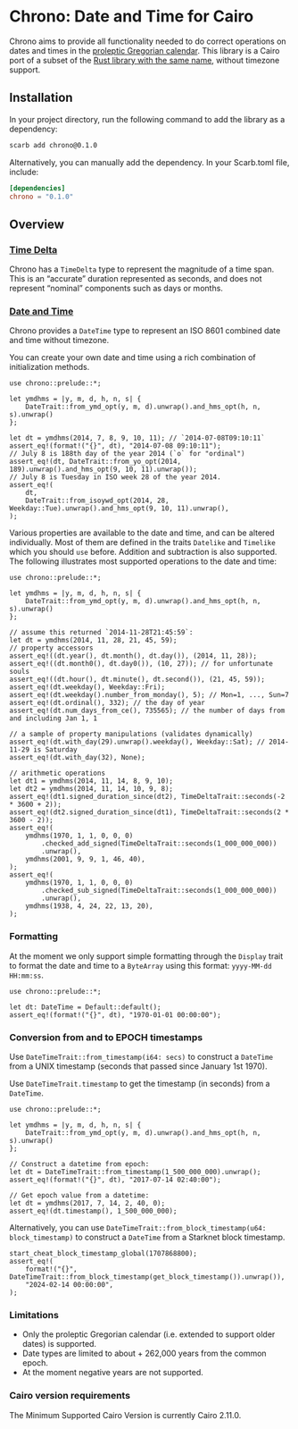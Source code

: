 # Chrono: Date and Time for Cairo

Chrono aims to provide all functionality needed to do correct operations on dates and times in the [proleptic Gregorian calendar](https://en.wikipedia.org/wiki/Proleptic_Gregorian_calendar).
This library is a Cairo port of a subset of the [Rust library with the same name](https://docs.rs/chrono/latest/chrono/), without timezone support.

## Installation

In your project directory, run the following command to add the library as a dependency:

```sh
scarb add chrono@0.1.0
```

Alternatively, you can manually add the dependency. In your Scarb.toml file, include:

```toml
[dependencies]
chrono = "0.1.0"
```

## Overview

### [Time Delta](./src/time_delta.cairo)

Chrono has a `TimeDelta` type to represent the magnitude of a time span. This is an “accurate” duration represented as seconds, and does not represent “nominal” components such as days or months.

### [Date and Time](./src/datetime.cairo)

Chrono provides a `DateTime` type to represent an ISO 8601 combined date and time without timezone.

You can create your own date and time using a rich combination of initialization methods.

```cairo
use chrono::prelude::*;

let ymdhms = |y, m, d, h, n, s| {
    DateTrait::from_ymd_opt(y, m, d).unwrap().and_hms_opt(h, n, s).unwrap()
};

let dt = ymdhms(2014, 7, 8, 9, 10, 11); // `2014-07-08T09:10:11`
assert_eq!(format!("{}", dt), "2014-07-08 09:10:11");
// July 8 is 188th day of the year 2014 (`o` for "ordinal")
assert_eq!(dt, DateTrait::from_yo_opt(2014, 189).unwrap().and_hms_opt(9, 10, 11).unwrap());
// July 8 is Tuesday in ISO week 28 of the year 2014.
assert_eq!(
    dt,
    DateTrait::from_isoywd_opt(2014, 28, Weekday::Tue).unwrap().and_hms_opt(9, 10, 11).unwrap(),
);
```

Various properties are available to the date and time, and can be altered individually. Most of them are defined in the traits `Datelike` and `Timelike` which you should `use` before. Addition and subtraction is also supported. The following illustrates most supported operations to the date and time:

```cairo
use chrono::prelude::*;

let ymdhms = |y, m, d, h, n, s| {
    DateTrait::from_ymd_opt(y, m, d).unwrap().and_hms_opt(h, n, s).unwrap()
};

// assume this returned `2014-11-28T21:45:59`:
let dt = ymdhms(2014, 11, 28, 21, 45, 59);
// property accessors
assert_eq!((dt.year(), dt.month(), dt.day()), (2014, 11, 28));
assert_eq!((dt.month0(), dt.day0()), (10, 27)); // for unfortunate souls
assert_eq!((dt.hour(), dt.minute(), dt.second()), (21, 45, 59));
assert_eq!(dt.weekday(), Weekday::Fri);
assert_eq!(dt.weekday().number_from_monday(), 5); // Mon=1, ..., Sun=7
assert_eq!(dt.ordinal(), 332); // the day of year
assert_eq!(dt.num_days_from_ce(), 735565); // the number of days from and including Jan 1, 1

// a sample of property manipulations (validates dynamically)
assert_eq!(dt.with_day(29).unwrap().weekday(), Weekday::Sat); // 2014-11-29 is Saturday
assert_eq!(dt.with_day(32), None);

// arithmetic operations
let dt1 = ymdhms(2014, 11, 14, 8, 9, 10);
let dt2 = ymdhms(2014, 11, 14, 10, 9, 8);
assert_eq!(dt1.signed_duration_since(dt2), TimeDeltaTrait::seconds(-2 * 3600 + 2));
assert_eq!(dt2.signed_duration_since(dt1), TimeDeltaTrait::seconds(2 * 3600 - 2));
assert_eq!(
    ymdhms(1970, 1, 1, 0, 0, 0)
        .checked_add_signed(TimeDeltaTrait::seconds(1_000_000_000))
        .unwrap(),
    ymdhms(2001, 9, 9, 1, 46, 40),
);
assert_eq!(
    ymdhms(1970, 1, 1, 0, 0, 0)
        .checked_sub_signed(TimeDeltaTrait::seconds(1_000_000_000))
        .unwrap(),
    ymdhms(1938, 4, 24, 22, 13, 20),
);
```

### Formatting

At the moment we only support simple formatting through the `Display` trait to format the date and time to a `ByteArray` using this format: `yyyy-MM-dd HH:mm:ss`.

```cairo
use chrono::prelude::*;

let dt: DateTime = Default::default();
assert_eq!(format!("{}", dt), "1970-01-01 00:00:00");
```

### Conversion from and to EPOCH timestamps

Use `DateTimeTrait::from_timestamp(i64: secs)` to construct a `DateTime` from a UNIX timestamp (seconds that passed since January 1st 1970).

Use `DateTimeTrait.timestamp` to get the timestamp (in seconds) from a `DateTime`.

```cairo
use chrono::prelude::*;

let ymdhms = |y, m, d, h, n, s| {
    DateTrait::from_ymd_opt(y, m, d).unwrap().and_hms_opt(h, n, s).unwrap()
};

// Construct a datetime from epoch:
let dt = DateTimeTrait::from_timestamp(1_500_000_000).unwrap();
assert_eq!(format!("{}", dt), "2017-07-14 02:40:00");

// Get epoch value from a datetime:
let dt = ymdhms(2017, 7, 14, 2, 40, 0);
assert_eq!(dt.timestamp(), 1_500_000_000);
```

Alternatively, you can use `DateTimeTrait::from_block_timestamp(u64: block_timestamp)` to construct a `DateTime` from a Starknet block timestamp.

```cairo
start_cheat_block_timestamp_global(1707868800);
assert_eq!(
    format!("{}", DateTimeTrait::from_block_timestamp(get_block_timestamp()).unwrap()),
    "2024-02-14 00:00:00",
);
```

### Limitations

- Only the proleptic Gregorian calendar (i.e. extended to support older dates) is supported.
- Date types are limited to about + 262,000 years from the common epoch.
- At the moment negative years are not supported.

### Cairo version requirements

The Minimum Supported Cairo Version is currently Cairo 2.11.0.
